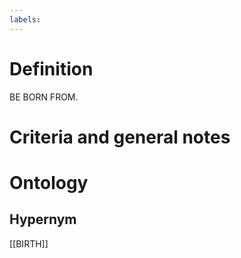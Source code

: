 ```yaml
---
labels: 
---
```


# Definition
BE BORN FROM.
# Criteria and general notes
# Ontology

## Hypernym
[[BIRTH]]